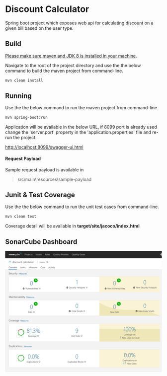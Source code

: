 # Discount Calculator

Spring boot project which exposes web api for calculating discount on a given bill based on the user type.

## Build

[Please make sure maven and JDK 8 is installed in your machine]().

Navigate to the root of the project directory and use the the below command to build the maven project from command-line.

```bash
mvn clean install
```

## Running

Use the the below command to run the maven project from command-line.
```python
mvn spring-boot:run
```
Application will be available in the below URL, if 8099 port is already used change the 'server.port' property in the 'application.properties' file and re-run the project.

[http://localhost:8099/swagger-ui.html](http://localhost:8099/swagger-ui.html)
#### Request Payload

Sample request payload is available in
>src\main\resources\sample-payload

## Junit & Test Coverage

Use the the below command to run the unit test cases from command-line.
```python
mvn clean test
```
Coverage detail will be available in **target/site/jacoco/index.html**


## SonarCube Dashboard
![alt text](https://github.com/subincgob/discount-calculator/blob/master/discount-calculator/sonar.PNG)


